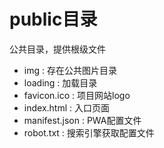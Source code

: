 <!--
 * @Project: Do not edit
 * @Author: Zi_Jun
 * @Email: zijun2030@gmail.com
 * @Date: 2019-06-20 20:23:17
 * @LastEditTime: 2019-06-20 20:33:09
 * @LastEditors: Do not edit
 * @Note: Do not edit
 -->

# public目录

公共目录，提供根级文件

+ img : 存在公共图片目录
+ loading : 加载目录
+ favicon.ico : 项目网站logo
+ index.html : 入口页面
+ manifest.json : PWA配置文件
+ robot.txt : 搜索引擎获取配置文件

